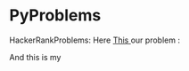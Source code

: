 # PyProblems
HackerRankProblems:
Here <a href=https://www.hackerrank.com/challenges/nested-list >This </a> our problem :

And this is my <a href=https://github.com/wpram45/PyProblems/blob/master/NestedLists.py> </a>
